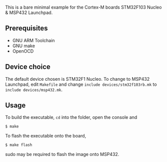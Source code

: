 This is a bare minimal example for the Cortex-M boards STM32F103 Nucleo & MSP432 Launchpad.

## Prerequisites

* GNU ARM Toolchain
* GNU make
* OpenOCD

## Device choice

The default device chosen is STM32F1 Nucleo. To change to MSP432 Launchpad, edit `Makefile` and change `include devices/stm32f103rb.mk` to `include devices/msp432.mk`.

## Usage

To build the executable, `cd` into the folder, open the console and
```shell
$ make
```

To flash the executable onto the board,
```shell
$ make flash
```
sudo may be required to flash the image onto MSP432.
